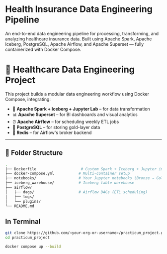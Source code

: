 # Health Insurance Data Engineering Pipeline 

An end-to-end data engineering pipeline for processing, transforming, and analyzing healthcare insurance data. Built using Apache Spark, Apache Iceberg, PostgreSQL, Apache Airflow, and Apache Superset — fully containerized with Docker Compose.


# 🏥 Healthcare Data Engineering Project

This project builds a modular data engineering workflow using Docker Compose, integrating:

- 🧪 **Apache Spark + Iceberg + Jupyter Lab** – for data transformation
- 📊 **Apache Superset** – for BI dashboards and visual analytics
- ⏰ **Apache Airflow** – for scheduling weekly ETL jobs
- 🐘 **PostgreSQL** – for storing gold-layer data
- 🧠 **Redis** – for Airflow's broker backend

---

## 📁 Folder Structure

```bash
.
├── Dockerfile                    # Custom Spark + Iceberg + Jupyter image
├── docker-compose.yml           # Multi-container setup
├── notebooks/                   # Your Jupyter notebooks (Bronze → Gold)
├── iceberg_warehouse/           # Iceberg table warehouse
├── airflow/
│   ├── dags/                    # Airflow DAGs (ETL scheduling)
│   ├── logs/
│   └── plugins/
└── README.md
```

## In Terminal

```bash
git clone https://github.com/<your-org-or-username>/practicum_project.git
cd practicum_project

docker compose up --build
```
